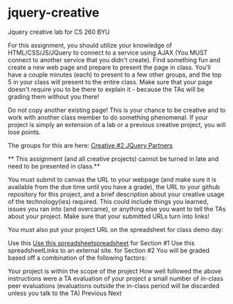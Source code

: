 # jquery-creative
Jquery creative lab for CS 260 BYU

For this assignment, you should utilize your knowledge of HTML/CSS/JS/JQuery to connect to a service using AJAX (You MUST connect to another service that you didn't create). Find something fun and create a new web page and prepare to present the page in class. You'll have a couple minutes (each) to present to a few other groups, and the top 5 in your class will present to the entire class. Make sure that your page doesn't require you to be there to explain it - because the TAs will be grading them without you there!

Do not copy another existing page! This is your chance to be creative and to work with another class member to do something phenomenal. If your project is simply an extension of a lab or a previous creative project, you will lose points.

The groups for this are here: <a title="Creative #2 JQuery Partners" href="https://byu.instructure.com/courses/892/pages/creative-number-2-jquery-partners" data-api-endpoint="https://byu.instructure.com/api/v1/courses/892/pages/creative-number-2-jquery-partners" data-api-returntype="Page">Creative #2 JQuery Partners</a>

** This assignment (and all creative projects) cannot be turned in late and need to be presented in class.**

You must submit to canvas the URL to your webpage (and make sure it is available from the due time until you have a grade), the URL to your github repository for this project, and a brief description about your creative usage of the technology(ies) required. This could include things you learned, issues you ran into (and overcame), or anything else you want to tell the TAs about your project. Make sure that your submitted URLs turn into links!

You must also put your project URL on the spreadsheet for class demo day:

Use this <a class="external" href="https://docs.google.com/spreadsheets/d/1Hxs7mIRuLMfvU5DwaXHT3L10RsdGdeDbKy-ndfGG5qo/edit?usp=sharing" target="_blank" rel="noreferrer"><span><span>Use this spreadsheet</span></span><span class="ui-icon ui-icon-extlink ui-icon-inline" title="Links to an external site.">spreadsheet</a> for Section #1
Use this spreadsheetLinks to an external site. for Section #2
You will be graded based off a combination of the following factors:

Your project is within the scope of the project
How well followed the above instructions were
a TA evaluation of your project
a small number of in-class peer evaluations (evaluations outside the in-class period will be discarded unless you talk to the TA)
Previous Next
